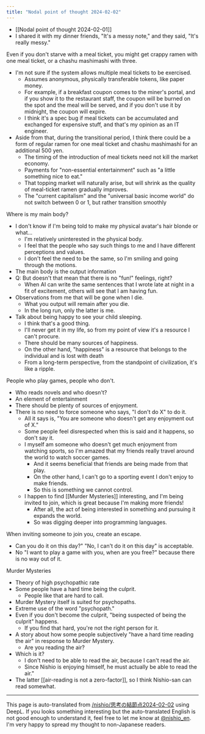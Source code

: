 ```yaml
---
title: "Nodal point of thought 2024-02-02"
---
```


- [[Nodal point of thought 2024-02-01]]
- I shared it with my dinner friends, "It's a messy note," and they said, "It's really messy."

Even if you don't starve with a meal ticket, you might get crappy ramen with one meal ticket, or a chashu mashimashi with three.
- I'm not sure if the system allows multiple meal tickets to be exercised.
    - Assumes anonymous, physically transferable tokens, like paper money.
    - For example, if a breakfast coupon comes to the miner's portal, and if you show it to the restaurant staff, the coupon will be burned on the spot and the meal will be served, and if you don't use it by midnight, the coupon will expire.
    - I think it's a spec bug if meal tickets can be accumulated and exchanged for expensive stuff, and that's my opinion as an IT engineer.
- Aside from that, during the transitional period, I think there could be a form of regular ramen for one meal ticket and chashu mashimashi for an additional 500 yen.
    - The timing of the introduction of meal tickets need not kill the market economy.
    - Payments for "non-essential entertainment" such as "a little something nice to eat."
    - That topping market will naturally arise, but will shrink as the quality of meal-ticket ramen gradually improves.
    - The "current capitalism" and the "universal basic income world" do not switch between 0 or 1, but rather transition smoothly


Where is my main body?
- I don't know if I'm being told to make my physical avatar's hair blonde or what...
    - I'm relatively uninterested in the physical body.
    - I feel that the people who say such things to me and I have different perceptions and values.
    - I don't feel the need to be the same, so I'm smiling and going through the motions.
- The main body is the output information
- Q: But doesn't that mean that there is no "fun!" feelings, right?
    - When AI can write the same sentences that I wrote late at night in a fit of excitement, others will see that I am having fun.
- Observations from me that will be gone when I die.
    - What you output will remain after you die.
    - In the long run, only the latter is me.
- Talk about being happy to see your child sleeping.
    - I think that's a good thing.
    - I'll never get it in my life, so from my point of view it's a resource I can't procure.
    - There should be many sources of happiness.
    - On the other hand, "happiness" is a resource that belongs to the individual and is lost with death
    - From a long-term perspective, from the standpoint of civilization, it's like a ripple.


People who play games, people who don't.
- Who reads novels and who doesn't?
- An element of entertainment
- There should be plenty of sources of enjoyment.
- There is no need to force someone who says, "I don't do X" to do it.
    - All it says is, "You are someone who doesn't get any enjoyment out of X."
    - Some people feel disrespected when this is said and it happens, so don't say it.
    - I myself am someone who doesn't get much enjoyment from watching sports, so I'm amazed that my friends really travel around the world to watch soccer games.
        - And it seems beneficial that friends are being made from that play.
        - On the other hand, I can't go to a sporting event I don't enjoy to make friends.
        - So this is something we cannot control.
    - I happen to find [[Murder Mysteries]] interesting, and I'm being invited to join, which is great because I'm making more friends!
        - After all, the act of being interested in something and pursuing it expands the world.
        - So was digging deeper into programming languages.


When inviting someone to join you, create an escape.
- Can you do it on this day?" "No, I can't do it on this day" is acceptable.
- No "I want to play a game with you, when are you free?" because there is no way out of it.


Murder Mysteries
- Theory of high psychopathic rate
- Some people have a hard time being the culprit.
    - People like that are hard to call.
- Murder Mystery itself is suited for psychopaths.
- Extreme use of the word "psychopath."
- Even if you don't become the culprit, "being suspected of being the culprit" happens.
    - If you find that hard, you're not the right person for it.
- A story about how some people subjectively "have a hard time reading the air" in response to Murder Mystery.
    - Are you reading the air?
- Which is it?
    - I don't need to be able to read the air, because I can't read the air.
    - Since Nishio is enjoying himself, he must actually be able to read the air."
- The latter [[air-reading is not a zero-factor]], so I think Nishio-san can read somewhat.




---
This page is auto-translated from [/nishio/思考の結節点2024-02-02](https://scrapbox.io/nishio/思考の結節点2024-02-02) using DeepL. If you looks something interesting but the auto-translated English is not good enough to understand it, feel free to let me know at [@nishio_en](https://twitter.com/nishio_en). I'm very happy to spread my thought to non-Japanese readers.